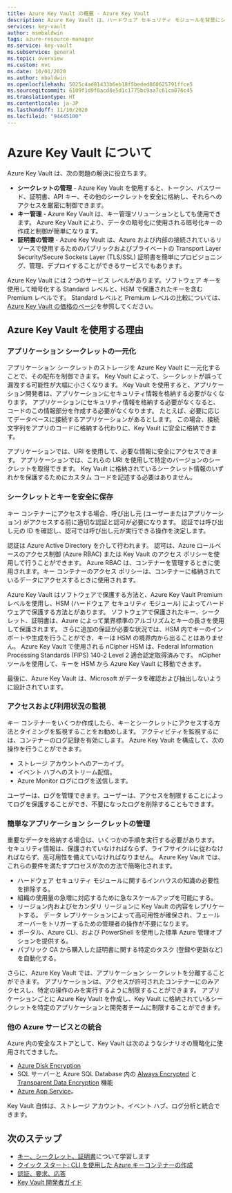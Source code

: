 ```yaml
---
title: Azure Key Vault の概要 - Azure Key Vault
description: Azure Key Vault は、ハードウェア セキュリティ モジュールを背景にシークレット、キー、証明書を管理する安全なシークレット ストアです。
services: key-vault
author: msmbaldwin
tags: azure-resource-manager
ms.service: key-vault
ms.subservice: general
ms.topic: overview
ms.custom: mvc
ms.date: 10/01/2020
ms.author: mbaldwin
ms.openlocfilehash: 5025c4ad81433b6eb18f5beded860625791ffce5
ms.sourcegitcommit: 6109f1d9f0acd8e5d1c1775bc9aa7c61ca076c45
ms.translationtype: HT
ms.contentlocale: ja-JP
ms.lasthandoff: 11/10/2020
ms.locfileid: "94445100"
---
```

# <a name="about-azure-key-vault"></a>Azure Key Vault について

Azure Key Vault は、次の問題の解決に役立ちます。

- **シークレットの管理** - Azure Key Vault を使用すると、トークン、パスワード、証明書、API キー、その他のシークレットを安全に格納し、それらへのアクセスを厳密に制御できます。
- **キー管理** - Azure Key Vault は、キー管理ソリューションとしても使用できます。 Azure Key Vault により、データの暗号化に使用される暗号化キーの作成と制御が簡単になります。 
- **証明書の管理** - Azure Key Vault は、Azure および内部の接続されているリソースで使用するためのパブリックおよびプライベートの Transport Layer Security/Secure Sockets Layer (TLS/SSL) 証明書を簡単にプロビジョニング、管理、デプロイすることができるサービスでもあります。

Azure Key Vault には 2 つのサービス レベルがあります。ソフトウェア キーを使用して暗号化する Standard レベルと、HSM で保護されたキーを含む Premium レベルです。 Standard レベルと Premium レベルの比較については、[Azure Key Vault の価格のページ](https://azure.microsoft.com/pricing/details/key-vault/)を参照してください。

## <a name="why-use-azure-key-vault"></a>Azure Key Vault を使用する理由

### <a name="centralize-application-secrets"></a>アプリケーション シークレットの一元化

アプリケーション シークレットのストレージを Azure Key Vault に一元化することで、その配布を制御できます。 Key Vault によって、シークレットが誤って漏洩する可能性が大幅に小さくなります。 Key Vault を使用すると、アプリケーション開発者は、アプリケーションにセキュリティ情報を格納する必要がなくなります。 アプリケーションにセキュリティ情報を格納する必要がなくなると、コードのこの情報部分を作成する必要がなくなります。 たとえば、必要に応じてデータベースに接続するアプリケーションがあるとします。 この場合、接続文字列をアプリのコードに格納する代わりに、Key Vault に安全に格納できます。

アプリケーションでは、URI を使用して、必要な情報に安全にアクセスできます。 アプリケーションでは、これらの URI を使用して特定のバージョンのシークレットを取得できます。 Key Vault に格納されているシークレット情報のいずれかを保護するためにカスタム コードを記述する必要はありません。

### <a name="securely-store-secrets-and-keys"></a>シークレットとキーを安全に保存

キー コンテナーにアクセスする場合、呼び出し元 (ユーザーまたはアプリケーション) がアクセスする前に適切な認証と認可が必要になります。 認証では呼び出し元の ID を確認し、認可では呼び出し元が実行できる操作を決定します。

認証は Azure Active Directory を介して行われます。 認可は、Azure ロールベースのアクセス制御 (Azure RBAC) または Key Vault のアクセス ポリシーを使用して行うことができます。 Azure RBAC は、コンテナーを管理するときに使用されます。キー コンテナーのアクセス ポリシーは、コンテナーに格納されているデータにアクセスするときに使用されます。

Azure Key Vault はソフトウェアで保護する方法と、Azure Key Vault Premium レベルを使用し、HSM (ハードウェア セキュリティ モジュール) によってハードウェアで保護する方法とがあります。 ソフトウェアで保護されたキー、シークレット、証明書は、Azure によって業界標準のアルゴリズムとキーの長さを使用して保護されます。  さらに追加の保証が必要な状況では、HSM 内でキーのインポートや生成を行うことができ、キーは HSM の境界内から出ることはありません。 Azure Key Vault で使用される nCipher HSM は、Federal Information Processing Standards (FIPS) 140-2 Level 2 適合認定取得済みです。 nCipher ツールを使用して、キーを HSM から Azure Key Vault に移動できます。

最後に、Azure Key Vault は、Microsoft がデータを確認および抽出しないように設計されています。

### <a name="monitor-access-and-use"></a>アクセスおよび利用状況の監視

キー コンテナーをいくつか作成したら、キーとシークレットにアクセスする方法とタイミングを監視することをお勧めします。 アクティビティを監視するには、コンテナーのログ記録を有効にします。 Azure Key Vault を構成して、次の操作を行うことができます。

- ストレージ アカウントへのアーカイブ。
- イベント ハブへのストリーム配信。
- Azure Monitor ログにログを送信します。

ユーザーは、ログを管理できます。ユーザーは、アクセスを制限することによってログを保護することができ、不要になったログを削除することもできます。

### <a name="simplified-administration-of-application-secrets"></a>簡単なアプリケーション シークレットの管理

重要なデータを格納する場合は、いくつかの手順を実行する必要があります。 セキュリティ情報は、保護されていなければならず、ライフサイクルに従わなければならず、高可用性を備えていなければなりません。 Azure Key Vault では、これらの要件を満たすプロセスが次の方法で簡略化されます。

- ハードウェア セキュリティ モジュールに関するインハウスの知識の必要性を排除する。
- 組織の使用量の急増に対応するために急なスケールアップを可能にする。
- リージョン内およびセカンダリ リージョンに Key Vault の内容をレプリケートする。 データ レプリケーションによって高可用性が確保され、フェールオーバーをトリガーするための管理者の操作が不要になります。
- ポータル、Azure CLI、および PowerShell を使用した標準 Azure 管理オプションを提供する。
- パブリック CA から購入した証明書に関する特定のタスク (登録や更新など) を自動化する。

さらに、Azure Key Vault では、アプリケーション シークレットを分離することができます。 アプリケーションは、アクセスが許可されたコンテナーにのみアクセスし、特定の操作のみを実行するように制限することができます。 アプリケーションごとに Azure Key Vault を作成し、Key Vault に格納されているシークレットを特定のアプリケーションと開発者チームに制限することができます。

### <a name="integrate-with-other-azure-services"></a>他の Azure サービスとの統合

Azure 内の安全なストアとして、Key Vault は次のようなシナリオの簡略化に使用されてきました。
-  [Azure Disk Encryption](../../security/fundamentals/encryption-overview.md)
-  SQL サーバーと Azure SQL Database 内の [Always Encrypted]( https://docs.microsoft.com/sql/relational-databases/security/encryption/always-encrypted-database-engine) と [Transparent Data Encryption]( https://docs.microsoft.com/sql/relational-databases/security/encryption/transparent-data-encryption?view=sql-server-ver15) 機能
- [Azure App Service]( https://docs.microsoft.com/azure/app-service/configure-ssl-certificate)。 

Key Vault 自体は、ストレージ アカウント、イベント ハブ、ログ分析と統合できます。

## <a name="next-steps"></a>次のステップ

- [キー、シークレット、証明書](about-keys-secrets-certificates.md)について学習します
- [クイック スタート: CLI を使用した Azure キーコンテナーの作成](../secrets/quick-create-cli.md)
- [認証、要求、応答](../general/authentication-requests-and-responses.md)
- [Key Vault 開発者ガイド](../general/developers-guide.md)
